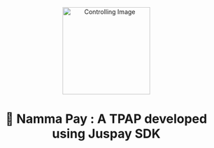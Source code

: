 <div align="center"> 
<img src="https://github.com/user-attachments/assets/b037c1a5-14b3-4d7c-b50b-3e0247073cac" alt="Controlling Image" width="200"/> 
<h1 align="center">🚀 Namma Pay : A TPAP developed using Juspay SDK</h1>
 </div>
